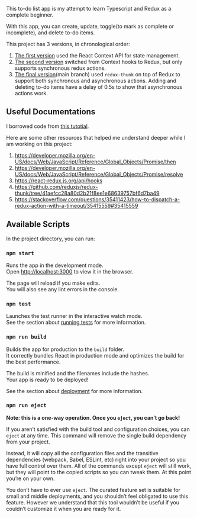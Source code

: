 This to-do list app is my attempt to learn Typescript and Redux as a complete beginner.

With this app, you can create, update, toggle(to mark as complete or incomplete), and delete to-do items.

This project has 3 versions, in chronological order:
1. [The first version](https://github.com/yuhanx0728/react-ts-todo-web-app/tree/ts-only) used the React Context API for state management.
2. [The second version](https://github.com/yuhanx0728/react-ts-todo-web-app/tree/sync-redux) switched from Context hooks to Redux, but only supports synchronous redux actions.
3. [The final version](https://github.com/yuhanx0728/react-ts-todo-web-app/tree/main)(main branch) used `redux-thunk` on top of Redux to support both synchronous and asynchronous actions. Adding and deleting to-do items have a delay of 0.5s to show that asynchronous actions work.

## Useful Documentations

I borrowed code from [this tutotial](https://www.freecodecamp.org/news/how-to-use-redux-in-your-react-typescript-app).

Here are some other resources that helped me understand deeper while I am working on this project:
1. https://developer.mozilla.org/en-US/docs/Web/JavaScript/Reference/Global_Objects/Promise/then
2. https://developer.mozilla.org/en-US/docs/Web/JavaScript/Reference/Global_Objects/Promise/resolve
3. https://react-redux.js.org/api/hooks
4. https://github.com/reduxjs/redux-thunk/tree/41aefcc28a80d2b21f8ee1e68639757bf6d7ba49
5. https://stackoverflow.com/questions/35411423/how-to-dispatch-a-redux-action-with-a-timeout/35415559#35415559

## Available Scripts

In the project directory, you can run:

### `npm start`

Runs the app in the development mode.\
Open [http://localhost:3000](http://localhost:3000) to view it in the browser.

The page will reload if you make edits.\
You will also see any lint errors in the console.

### `npm test`

Launches the test runner in the interactive watch mode.\
See the section about [running tests](https://facebook.github.io/create-react-app/docs/running-tests) for more information.

### `npm run build`

Builds the app for production to the `build` folder.\
It correctly bundles React in production mode and optimizes the build for the best performance.

The build is minified and the filenames include the hashes.\
Your app is ready to be deployed!

See the section about [deployment](https://facebook.github.io/create-react-app/docs/deployment) for more information.

### `npm run eject`

**Note: this is a one-way operation. Once you `eject`, you can’t go back!**

If you aren’t satisfied with the build tool and configuration choices, you can `eject` at any time. This command will remove the single build dependency from your project.

Instead, it will copy all the configuration files and the transitive dependencies (webpack, Babel, ESLint, etc) right into your project so you have full control over them. All of the commands except `eject` will still work, but they will point to the copied scripts so you can tweak them. At this point you’re on your own.

You don’t have to ever use `eject`. The curated feature set is suitable for small and middle deployments, and you shouldn’t feel obligated to use this feature. However we understand that this tool wouldn’t be useful if you couldn’t customize it when you are ready for it.
